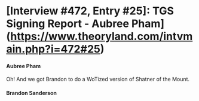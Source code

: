 # [Interview #472, Entry #25]: TGS Signing Report - Aubree Pham](https://www.theoryland.com/intvmain.php?i=472#25)

#### Aubree Pham

Oh! And we got Brandon to do a WoTized version of Shatner of the Mount.

#### Brandon Sanderson

